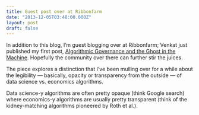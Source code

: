 ```yaml
---
title: Guest post over at Ribbonfarm
date: "2013-12-05T03:48:00.000Z"
layout: post
draft: false
---
```


In addition to this blog, I’m guest blogging over at Ribbonfarm; Venkat just published my first post, [Algorithmic Governance and the Ghost in the Machine](http://www.ribbonfarm.com/2013/12/01/algorithmic-governance-and-the-ghost-in-the-machine/). Hopefully the community over there can further stir the juices.

The piece explores a distinction that I’ve been mulling over for a while about the legibility — basically, opacity or transparency from the outside — of data science vs. economics algorithms.

Data science-y algorithms are often pretty opaque (think Google search) where economics-y algorithms are usually pretty transparent (think of the kidney-matching algorithms pioneered by Roth et al.).
